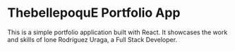 # ThebellepoquE Portfolio App

This is a simple portfolio application built with React. It showcases the work and skills of Ione Rodríguez Uraga, a Full Stack Developer.
